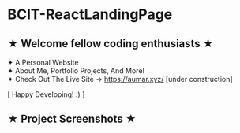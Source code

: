 # BCIT-ReactLandingPage

## ★ Welcome fellow coding enthusiasts ★

✦ A Personal Website <br>
✦ About Me, Portfolio Projects, And More! <br>
✦ Check Out The Live Site → https://aumar.xyz/ [under construction]


[ Happy Developing! :) ]


## ★ Project Screenshots ★


